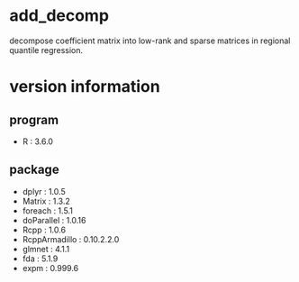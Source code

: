 add\_decomp
===========

decompose coefficient matrix into low-rank and sparse matrices in
regional quantile regression.

version information
===================

program
-------

-   R : 3.6.0

package
-------

-   dplyr : 1.0.5
-   Matrix : 1.3.2
-   foreach : 1.5.1
-   doParallel : 1.0.16
-   Rcpp : 1.0.6
-   RcppArmadillo : 0.10.2.2.0
-   glmnet : 4.1.1
-   fda : 5.1.9
-   expm : 0.999.6
